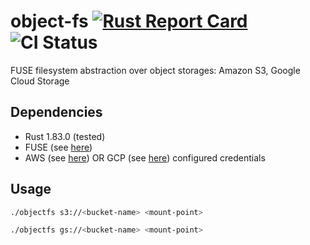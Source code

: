 # object-fs [![Rust Report Card](https://rust-reportcard.xuri.me/badge/github.com/phish3y/object-fs)](https://rust-reportcard.xuri.me/report/github.com/phish3y/object-fs) ![CI Status](https://github.com/phish3y/object-fs/actions/workflows/tests.yaml/badge.svg)
FUSE filesystem abstraction over object storages: Amazon S3, Google Cloud Storage

## Dependencies
- Rust 1.83.0 (tested)
- FUSE (see [here](https://github.com/cberner/fuser?tab=readme-ov-file#dependencies))
- AWS (see [here](https://docs.aws.amazon.com/cli/latest/userguide/cli-chap-configure.html)) OR GCP (see [here](https://cloud.google.com/sdk/docs/initializing)) configured credentials

## Usage
```sh
./objectfs s3://<bucket-name> <mount-point>
```
```sh
./objectfs gs://<bucket-name> <mount-point>
```